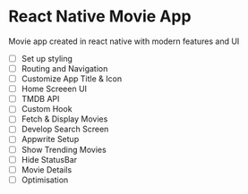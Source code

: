 # React Native Movie App

Movie app created in react native with modern features and UI

- [ ] Set up styling
- [ ] Routing and Navigation
- [ ] Customize App Title & Icon
- [ ] Home Screeen UI
- [ ] TMDB API
- [ ] Custom Hook
- [ ] Fetch & Display Movies
- [ ] Develop Search Screen
- [ ] Appwrite Setup
- [ ] Show Trending Movies
- [ ] Hide StatusBar
- [ ] Movie Details
- [ ] Optimisation